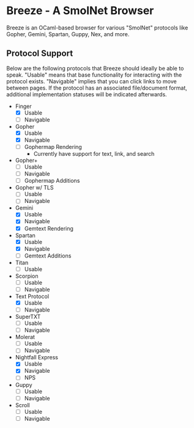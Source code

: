 # Breeze - A SmolNet Browser

Breeze is an OCaml-based browser for various "SmolNet" protocols like Gopher, Gemini, Spartan, Guppy, Nex, and more.

## Protocol Support

Below are the following protocols that Breeze should ideally be able to speak. "Usable" means that base functionality for interacting with the protocol exists. "Navigable" implies that you can click links to move between pages. If the protocol has an associated file/document format, additional implementation statuses will be indicated afterwards.

- Finger
  - [x] Usable
  - [ ] Navigable
- Gopher
  - [x] Usable
  - [x] Navigable
  - [ ] Gophermap Rendering
    - Currently have support for text, link, and search
- Gopher+
  - [ ] Usable
  - [ ] Navigable
  - [ ] Gophermap Additions
- Gopher w/ TLS
  - [ ] Usable
  - [ ] Navigable
- Gemini
  - [x] Usable
  - [x] Navigable
  - [x] Gemtext Rendering
- Spartan
  - [x] Usable
  - [x] Navigable
  - [ ] Gemtext Additions
- Titan
  - [ ] Usable
- Scorpion
  - [ ] Usable
  - [ ] Navigable
- Text Protocol
  - [x] Usable
  - [ ] Navigable
- SuperTXT
  - [ ] Usable
  - [ ] Navigable
- Molerat
  - [ ] Usable
  - [ ] Navigable
- Nightfall Express
  - [x] Usable
  - [x] Navigable
  - [ ] NPS
- Guppy
  - [ ] Usable
  - [ ] Navigable
- Scroll
  - [ ] Usable
  - [ ] Navigable

